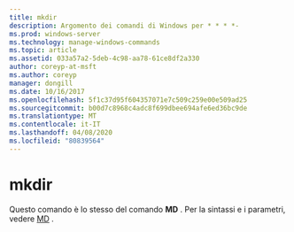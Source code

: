 ```yaml
---
title: mkdir
description: Argomento dei comandi di Windows per * * * *-
ms.prod: windows-server
ms.technology: manage-windows-commands
ms.topic: article
ms.assetid: 033a57a2-5deb-4c98-aa78-61ce8df2a330
author: coreyp-at-msft
ms.author: coreyp
manager: dongill
ms.date: 10/16/2017
ms.openlocfilehash: 5f1c37d95f604357071e7c509c259e00e509ad25
ms.sourcegitcommit: b00d7c8968c4adc8f699dbee694afe6ed36bc9de
ms.translationtype: MT
ms.contentlocale: it-IT
ms.lasthandoff: 04/08/2020
ms.locfileid: "80839564"
---
```

# <a name="mkdir"></a>mkdir



Questo comando è lo stesso del comando **MD** . Per la sintassi e i parametri, vedere [MD](md.md) .